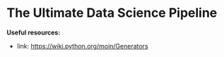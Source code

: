 # The Ultimate Data Science Pipeline

**Useful resources:**
* link: https://wiki.python.org/moin/Generators

